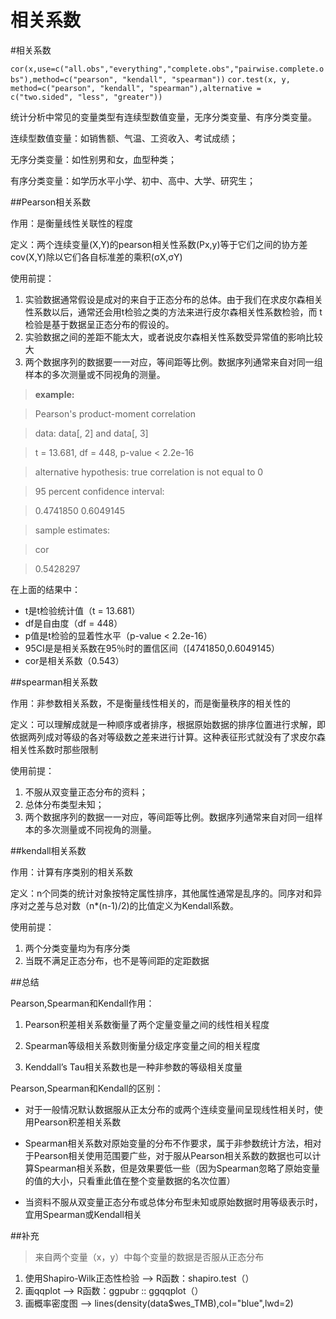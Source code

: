 # 相关系数

#相关系数

`cor(x,use=c("all.obs","everything","complete.obs","pairwise.complete.obs"),method=c("pearson", "kendall", "spearman"))`
`cor.test(x, y, method=c("pearson", "kendall", "spearman"),alternative = c("two.sided", "less", "greater"))`

统计分析中常见的变量类型有连续型数值变量，无序分类变量、有序分类变量。

连续型数值变量：如销售额、气温、工资收入、考试成绩；

无序分类变量：如性别男和女，血型种类；

有序分类变量：如学历水平小学、初中、高中、大学、研究生；

##Pearson相关系数

作用：是衡量线性关联性的程度

定义：两个连续变量(X,Y)的pearson相关性系数(Px,y)等于它们之间的协方差cov(X,Y)除以它们各自标准差的乘积(σX,σY)

使用前提：

1. 实验数据通常假设是成对的来自于正态分布的总体。由于我们在求皮尔森相关性系数以后，通常还会用t检验之类的方法来进行皮尔森相关性系数检验，而 t检验是基于数据呈正态分布的假设的。  
2. 实验数据之间的差距不能太大，或者说皮尔森相关性系数受异常值的影响比较大  
3. 两个数据序列的数据要一一对应，等间距等比例。数据序列通常来自对同一组样本的多次测量或不同视角的测量。

>**example:**

> Pearson's product-moment correlation

>data:  data[, 2] and data[, 3]

>t = 13.681, df = 448, p-value < 2.2e-16

>alternative hypothesis: true correlation is not equal to 0

>95 percent confidence interval:

 >0.4741850 0.6049145

>sample estimates:

>cor  

>0.5428297 


在上面的结果中：

*	t是t检验统计值（t = 13.681）
*	df是自由度（df = 448）
*	p值是t检验的显着性水平（p-value < 2.2e-16）
*	95CI是是相关系数在95％时的置信区间（[4741850,0.6049145）  
*	cor是相关系数（0.543）


##spearman相关系数

作用：非参数相关系数，不是衡量线性相关的，而是衡量秩序的相关性的

定义：可以理解成就是一种顺序或者排序，根据原始数据的排序位置进行求解，即依据两列成对等级的各对等级数之差来进行计算。这种表征形式就没有了求皮尔森相关性系数时那些限制

使用前提：

1. 不服从双变量正态分布的资料；  
2. 总体分布类型未知；  
3. 两个数据序列的数据一一对应，等间距等比例。数据序列通常来自对同一组样本的多次测量或不同视角的测量。

##kendall相关系数

作用：计算有序类别的相关系数

定义：n个同类的统计对象按特定属性排序，其他属性通常是乱序的。同序对和异序对之差与总对数（n*(n-1)/2)的比值定义为Kendall系数。

使用前提：

1. 两个分类变量均为有序分类  
2. 当既不满足正态分布，也不是等间距的定距数据


##总结

Pearson,Spearman和Kendall作用：


1. Pearson积差相关系数衡量了两个定量变量之间的线性相关程度  

2. Spearman等级相关系数则衡量分级定序变量之间的相关程度  

3. Kenddall’s Tau相关系数也是一种非参数的等级相关度量


Pearson,Spearman和Kendall的区别：

*	对于一般情况默认数据服从正太分布的或两个连续变量间呈现线性相关时，使用Pearson积差相关系数

*	Spearman相关系数对原始变量的分布不作要求，属于非参数统计方法，相对于Pearson相关使用范围要广些，对于服从Pearson相关系数的数据也可以计算Spearman相关系数，但是效果要低一些（因为Spearman忽略了原始变量的值的大小，只看重此值在整个变量数据的名次位置）

*	当资料不服从双变量正态分布或总体分布型未知或原始数据时用等级表示时，宜用Spearman或Kendall相关


##补充

> 来自两个变量（x，y）中每个变量的数据是否服从正态分布

1. 使用Shapiro-Wilk正态性检验 –> R函数：shapiro.test（）  
2. 画qqplot —> R函数：ggpubr :: ggqqplot（）  
3. 画概率密度图 –> lines(density(data$wes_TMB),col="blue",lwd=2)
